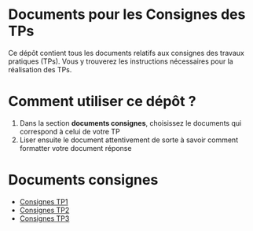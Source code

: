 # Documents pour les Consignes des TPs

Ce dépôt contient tous les documents relatifs aux consignes des travaux pratiques (TPs). Vous y trouverez les instructions nécessaires pour la réalisation des TPs.

# Comment utiliser ce dépôt ?

1. Dans la section **documents consignes**, choisissez le documents qui correspond à celui de votre TP
2. Liser ensuite le document attentivement de sorte à savoir comment formatter votre document réponse

# Documents consignes

- [Consignes TP1](consignes/consignes_TP1.html)
- [Consignes TP2](consignes/consignes_TP2.html)
- [Consignes TP3](consignes/consignes_TP3.html)